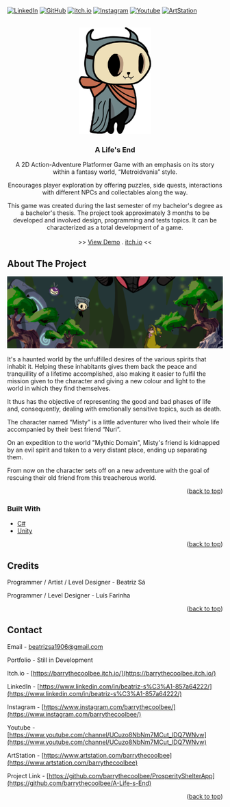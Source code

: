 <div id="top"></div>

[![LinkedIn][linkedin-shield]][linkedin-url]
[![GitHub][github-shield]][github-url]
[![itch.io][itch-shield]][itch-url]
[![Instagram][instagram-shield]][instagram-url]
[![Youtube][youtube-shield]][youtube-url]
[![ArtStation][artstation-shield]][artstation-url]

<!-- PROJECT LOGO -->
<br />
<div align="center">
  <a href="https://github.com/barrythecoolbee/A-Life-s-End">
    <img src="Assets/Sprites/CharSprites/Idle/Idle1.png" alt="Logo" width="170" height="250">
  </a>

<h3 align="center">A Life's End</h3>

  <p align="center">
    A 2D Action-Adventure Platformer Game with an emphasis on its story within a fantasy world, “Metroidvania” style.

Encourages player exploration by offering puzzles, side quests, interactions with different NPCs and collectables along the way.

This game was created during the last semester of my bachelor's degree as a bachelor's thesis. The project took approximately 3 months to be developed and involved design, programming and tests topics. It can be characterized as a total development of a game.
    <br />
    <br />
    >>
    <a href="https://github.com/github_username/repo_name/youtubevideo">View Demo</a>
    .
    <a href="https://barrythecoolbee.itch.io/a-lifes-end">itch.io</a>
    <<
  </p>
</div>




<!-- ABOUT THE PROJECT -->
## About The Project

<p align="center">
<img src="Assets/Sprites/UI/Untitled_Artwork 9.png" alt="Logo">
</p>

It's a haunted world by the unfulfilled desires of the various spirits that inhabit it. Helping these inhabitants gives them back the peace and tranquillity of a lifetime accomplished, also making it easier to fulfil the mission given to the character and giving a new colour and light to the world in which they find themselves.

It thus has the objective of representing the good and bad phases of life and, consequently, dealing with emotionally sensitive topics, such as death.

The character named “Misty” is a little adventurer who lived their whole life accompanied by their best friend “Nuri”.  

On an expedition to the world "Mythic Domain", Misty's friend is kidnapped by an evil spirit and taken to a very distant place, ending up separating them. 

From now on the character sets off on a new adventure with the goal of rescuing their old friend from this treacherous world.

<p align="right">(<a href="#top">back to top</a>)</p>



### Built With

* [C#](https://en.wikipedia.org/wiki/C_Sharp_(programming_language))
* [Unity](https://unity.com/)

<p align="right">(<a href="#top">back to top</a>)</p>

## Credits

Programmer / Artist /  Level Designer - Beatriz Sá

Programmer / Level Designer - Luís Farinha

<p align="right">(<a href="#top">back to top</a>)</p>


<!-- CONTACT -->
## Contact

Email - beatrizsa1906@gmail.com

Portfolio - Still in Development

Itch.io - [https://barrythecoolbee.itch.io/](https://barrythecoolbee.itch.io/)

LinkedIn - [https://www.linkedin.com/in/beatriz-s%C3%A1-857a64222/](https://www.linkedin.com/in/beatriz-s%C3%A1-857a64222/)

Instagram - [https://www.instagram.com/barrythecoolbee/](https://www.instagram.com/barrythecoolbee/)

Youtube - [https://www.youtube.com/channel/UCuzo8NbNm7MCut_lDQ7WNvw](https://www.youtube.com/channel/UCuzo8NbNm7MCut_lDQ7WNvw)

ArtStation - [https://www.artstation.com/barrythecoolbee](https://www.artstation.com/barrythecoolbee)

Project Link - [https://github.com/barrythecoolbee/ProsperityShelterApp](https://github.com/barrythecoolbee/A-Life-s-End)

<p align="right">(<a href="#top">back to top</a>)</p>


[linkedin-shield]: https://img.shields.io/badge/-LinkedIn-black.svg?style=for-the-badge&logo=linkedin&colorB=555
[linkedin-url]: https://www.linkedin.com/in/beatriz-s%C3%A1-857a64222/
[github-shield]: https://img.shields.io/badge/-GitHub-black.svg?style=for-the-badge&logo=github&colorB=555
[github-url]: https://github.com/barrythecoolbee
[itch-shield]: https://img.shields.io/badge/-itch.io-black.svg?style=for-the-badge&logo=itch.io&colorB=555
[itch-url]: https://barrythecoolbee.itch.io/
[instagram-shield]: https://img.shields.io/badge/-Instagram-black.svg?style=for-the-badge&logo=instagram&colorB=555
[instagram-url]: https://www.instagram.com/barrythecoolbee/
[youtube-shield]: https://img.shields.io/badge/-Youtube-black.svg?style=for-the-badge&logo=youtube&colorB=555
[youtube-url]: https://www.youtube.com/channel/UCuzo8NbNm7MCut_lDQ7WNvw
[artstation-shield]: https://img.shields.io/badge/-ArtStation-black.svg?style=for-the-badge&logo=artstation&colorB=555
[artstation-url]: https://www.artstation.com/barrythecoolbee
